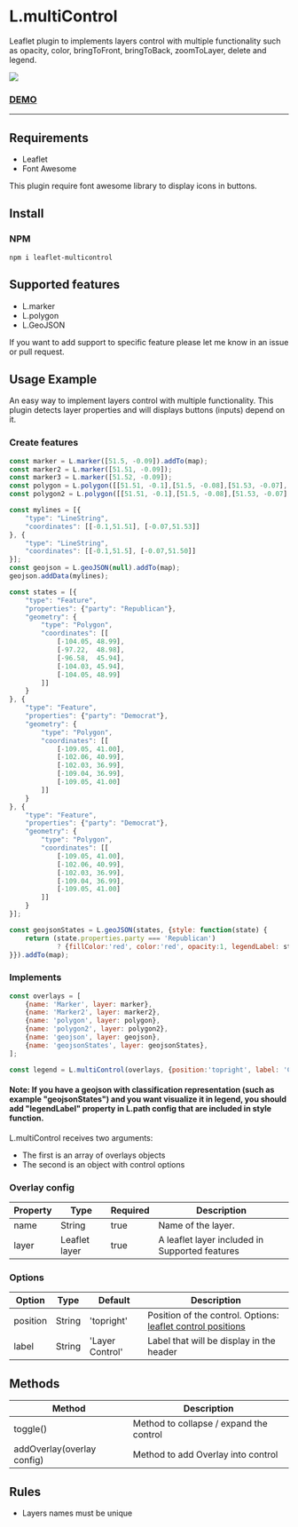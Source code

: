 # L.multiControl
Leaflet plugin to implements layers control with multiple functionality such as opacity, color, bringToFront, bringToBack, zoomToLayer, delete and legend.

![](https://media.giphy.com/media/G7qJ8OPXH9E77XdVJM/giphy-downsized-large.gif)

### [DEMO](https://serene-heyrovsky-2fb229.netlify.app/)

-----------------------------------------------------------------------------------
## Requirements

<ul>
  <li>Leaflet</li>
  <li>Font Awesome</li>
</ul>

This plugin require font awesome library to display icons in buttons.

## Install

### NPM

```
npm i leaflet-multicontrol
```  
## Supported features
<ul>
  <li>L.marker</li>
  <li>L.polygon</li>
  <li>L.GeoJSON</li>
</ul>

If you want to add support to specific feature please let me know in an issue or pull request.

## Usage Example

An easy way to implement layers control with multiple functionality. This plugin detects layer properties and will displays buttons (inputs) depend on it.

### Create features

```javascript
const marker = L.marker([51.5, -0.09]).addTo(map);
const marker2 = L.marker([51.51, -0.09]);
const marker3 = L.marker([51.52, -0.09]);
const polygon = L.polygon([[51.51, -0.1],[51.5, -0.08],[51.53, -0.07],[51.50, -0.06]], {color: '#FF0000'}).addTo(map);
const polygon2 = L.polygon([[51.51, -0.1],[51.5, -0.08],[51.53, -0.07],[51.50, -0.06]], {color: '#0122FF'}).addTo(map);

const mylines = [{
    "type": "LineString",
    "coordinates": [[-0.1,51.51], [-0.07,51.53]]
}, {
    "type": "LineString",
    "coordinates": [[-0.1,51.5], [-0.07,51.50]]
}];
const geojson = L.geoJSON(null).addTo(map);
geojson.addData(mylines);

const states = [{
    "type": "Feature",
    "properties": {"party": "Republican"},
    "geometry": {
        "type": "Polygon",
        "coordinates": [[
            [-104.05, 48.99],
            [-97.22,  48.98],
            [-96.58,  45.94],
            [-104.03, 45.94],
            [-104.05, 48.99]
        ]]
    }
}, {
    "type": "Feature",
    "properties": {"party": "Democrat"},
    "geometry": {
        "type": "Polygon",
        "coordinates": [[
            [-109.05, 41.00],
            [-102.06, 40.99],
            [-102.03, 36.99],
            [-109.04, 36.99],
            [-109.05, 41.00]
        ]]
    }
}, {
    "type": "Feature",
    "properties": {"party": "Democrat"},
    "geometry": {
        "type": "Polygon",
        "coordinates": [[
            [-109.05, 41.00],
            [-102.06, 40.99],
            [-102.03, 36.99],
            [-109.04, 36.99],
            [-109.05, 41.00]
        ]]
    }
}];

const geojsonStates = L.geoJSON(states, {style: function(state) {
    return (state.properties.party === 'Republican') 
            ? {fillColor:'red', color:'red', opacity:1, legendLabel: state.properties.party} : {fillColor:'blue', color:'blue', opacity:1, legendLabel: state.properties.party}
}}).addTo(map);

```

### Implements

```javascript
const overlays = [
    {name: 'Marker', layer: marker},
    {name: 'Marker2', layer: marker2},
    {name: 'polygon', layer: polygon},
    {name: 'polygon2', layer: polygon2},
    {name: 'geojson', layer: geojson},
    {name: 'geojsonStates', layer: geojsonStates},
];

const legend = L.multiControl(overlays, {position:'topright', label: 'Control de capas'}).addTo(map);
```
#### Note: If you have a geojson with classification representation (such as example "geojsonStates") and you want visualize it in legend, you should add "legendLabel" property in L.path config that are included in style function.

L.multiControl receives two arguments:
<ul>
  <li>The first is an array of overlays objects</li>
  <li>The second is an object with control options</li>
</ul>

### Overlay config

| Property | Type   | Required  | Description                         |
| ------------|--- | -------- | ----------------------------------------- |
| name | String |true| Name of the layer. |
| layer     | Leaflet layer | true     | A leaflet layer included in Supported features |


### Options
| Option	  | Type | Default  | Description                       |
| ------------|--- | -------- | ----------------------------------------- |
| position	  |String | 'topright'    | Position of the control. Options: [leaflet control positions](https://docs.eegeo.com/eegeo.js/v0.1.665/docs/leaflet/L.Control/#control-positions) |
| label	  |String | 'Layer Control'    | Label that will be display in the header |

## Methods

| Method	  |  Description                       |
| ------------|----------------------------------------- |
| toggle()	   | Method to collapse / expand the control |
| addOverlay(overlay config)	   | Method to add Overlay into control |

## Rules

<ul>
  <li>Layers names must be unique</li>
</ul>
  



